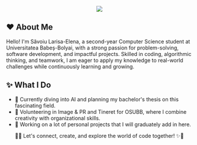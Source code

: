 <p align="center">
  <img src="https://capsule-render.vercel.app/api?text=✨%20Welcome!!!%20✨&animation=fadeIn&type=waving&color=gradient&customColorList=29&height=100&fontColor=FFFDD0&fontAlignY=35"/>
</p> 

<!--
**savoiu-larisa-elena/savoiu-larisa-elena** is a ✨ _special_ ✨ repository because its `README.md` (this file) appears on your GitHub profile.

Here are some ideas to get you started:

- 🔭 I’m currently working on ...
- 🌱 I’m currently learning ...
- 👯 I’m looking to collaborate on ...
- 🤔 I’m looking for help with ...
- 💬 Ask me about ...
- 📫 How to reach me: ...
- 😄 Pronouns: ...
- ⚡ Fun fact: ...
-->

## ❤️ About Me
Hello! I'm Săvoiu Larisa-Elena, a second-year Computer Science student at Universitatea Babeș-Bolyai, with a strong passion for problem-solving, software development, and impactful projects. Skilled in coding, algorithmic thinking, and teamwork, I am eager to apply my knowledge to real-world challenges while continuously learning and growing.

## ✨ What I Do
- 📕 Currently diving into AI and planning my bachelor's thesis on this fascinating field.
- 🎀 Volunteering in Image & PR and Tineret for OSUBB, where I combine creativity with organizational skills.
- 📌 Working on a lot of personal projects that I will graduately add in here.

<p align="center"> 🌟✨ Let's connect, create, and explore the world of code together! ✨🌟 </p>
